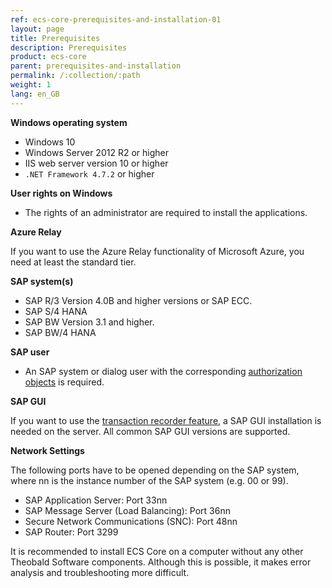 ```yaml
---
ref: ecs-core-prerequisites-and-installation-01
layout: page
title: Prerequisites
description: Prerequisites
product: ecs-core
parent: prerequisites-and-installation
permalink: /:collection/:path
weight: 1
lang: en_GB
---
```


**Windows operating system** 

- Windows 10
- Windows Server 2012 R2 or higher
- IIS web server version 10 or higher
- `.NET Framework 4.7.2` or higher

**User rights on Windows** 

- The rights of an administrator are required to install the applications.

**Azure Relay**

If you want to use the Azure Relay functionality of Microsoft Azure, you need at least the standard tier.

**SAP system(s)**

- SAP R/3 Version 4.0B and higher versions or SAP ECC.
- SAP S/4 HANA
- SAP BW Version 3.1 and higher.
- SAP BW/4 HANA

**SAP user**

- An SAP system or dialog user with the corresponding [authorization objects](https://kb.theobald-software.com/sap/authority-objects-sap-user-rights) is required.

**SAP GUI**

If you want to use the [transaction recorder feature](../webservices/transaction_recorder_feature), a SAP GUI installation is needed on the server. All common SAP GUI versions are supported.

**Network Settings**

The following ports have to be opened depending on the SAP system, where nn is the instance number of the SAP system (e.g. 00 or 99).
- SAP Application Server: Port 33nn
- SAP Message Server (Load Balancing): Port 36nn
- Secure Network Communications (SNC): Port 48nn
- SAP Router: Port 3299

It is recommended to install ECS Core on a computer without any other Theobald Software components. 
Although this is possible, it makes error analysis and troubleshooting more difficult.
